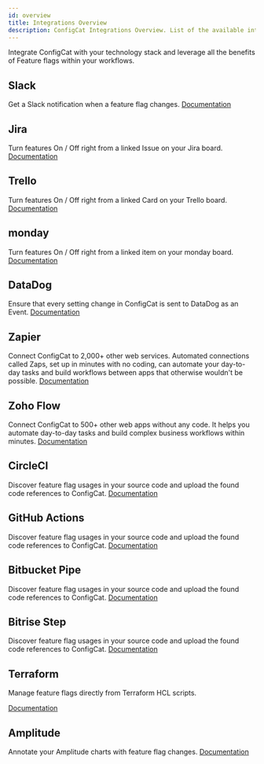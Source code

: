 ```yaml
---
id: overview
title: Integrations Overview
description: ConfigCat Integrations Overview. List of the available integrations like Datadog, GitHub, CircleCI, Bitbucket, Bitrise, Slack, Trello, Zapier, Jira, Terraform, Amplitude
---
```


Integrate ConfigCat with your technology stack and leverage all the benefits of Feature flags within your workflows.

## Slack

Get a Slack notification when a feature flag changes.
[Documentation](integrations/slack.md)

## Jira

Turn features On / Off right from a linked Issue on your Jira board.
[Documentation](integrations/jira.md)

## Trello

Turn features On / Off right from a linked Card on your Trello board.
[Documentation](integrations/trello.md)

## monday

Turn features On / Off right from a linked item on your monday board.
[Documentation](integrations/monday.md)

## DataDog

Ensure that every setting change in ConfigCat is sent to DataDog as an Event.
[Documentation](integrations/datadog.md)

## Zapier

Connect ConfigCat to 2,000+ other web services. Automated connections called Zaps, set up in minutes with no coding, can automate your day-to-day tasks and build workflows between apps that otherwise wouldn't be possible.
[Documentation](integrations/zapier.md)

## Zoho Flow

Connect ConfigCat to 500+ other web apps without any code. It helps you automate day-to-day tasks and build complex business workflows within minutes.
[Documentation](integrations/zoho-flow.md)

## CircleCI

Discover feature flag usages in your source code and upload the found code references to ConfigCat.
[Documentation](integrations/circleci.md)

## GitHub Actions

Discover feature flag usages in your source code and upload the found code references to ConfigCat.
[Documentation](integrations/github.md)

## Bitbucket Pipe

Discover feature flag usages in your source code and upload the found code references to ConfigCat.
[Documentation](integrations/bitbucket.md)

## Bitrise Step

Discover feature flag usages in your source code and upload the found code references to ConfigCat.
[Documentation](integrations/bitrise.md)

## Terraform

Manage feature flags directly from Terraform HCL scripts.

[Documentation](integrations/terraform.md)

## Amplitude

Annotate your Amplitude charts with feature flag changes.
[Documentation](integrations/amplitude.md)

